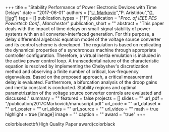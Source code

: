 +++
title = "Stability Performance of Power Electronic Devices with Time Delays"
date = "2017-06-01"
authors = ["[U. Markovic](https://scholar.google.ch/citations?user=xCrtgNwAAAAJ)","P. Aristidou","[G. Hug](https://scholar.google.com/citations?hl=en&user=dBT_MOAAAAAJ)"]
tags = []
publication_types = ["1"]
publication = "_Proc. of IEEE PES Powertech Conf., Manchester_"
publication_short = ""
abstract = "This paper deals with the impact of time delays on small-signal stability of power systems with an all converter-interfaced generation. For this purpose, a delay differential algebraic equation model of the voltage source converter and its control scheme is developed. The regulation is based on replicating the dynamical properties of a synchronous machine through appropriate controller configuration. Therefore, a virtual inertia emulation is included in the active power control loop. A transcedental nature of the characteristic equation is resolved by implementing the Chebyshev's discretization method and observing a finite number of critical, low-frequency eigenvalues. Based on the proposed approach, a critical measurement delay is evaluated. Furthermore, a bifurcation analysis of the droop gains and inertia constant is conducted. Stability regions and optimal parametrization of the voltage source converter controls are evaluated and discussed."
summary = ""
featured = false
projects = []
slides = ""
url_pdf = "/publication/2017CMarkovicb/manuscript.pdf"
url_code = ""
url_dataset = ""
url_poster = ""
url_slides = ""
url_source = ""
url_video = ""
math = true
highlight = true
[image]
image = ""
caption = ""
award = "true"
+++

colorbluetextbf(High Quality Paper award)colorblack
